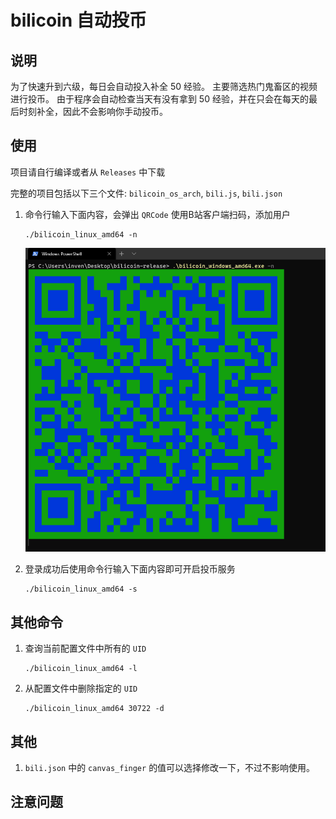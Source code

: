 # bilicoin 自动投币

## 说明
为了快速升到六级，每日会自动投入补全 50 经验。
主要筛选热门鬼畜区的视频进行投币。
由于程序会自动检查当天有没有拿到 50 经验，并在只会在每天的最后时刻补全，因此不会影响你手动投币。

## 使用  
项目请自行编译或者从 `Releases` 中下载

完整的项目包括以下三个文件: `bilicoin_os_arch`, `bili.js`, `bili.json`

1. 命令行输入下面内容，会弹出 `QRCode` 使用B站客户端扫码，添加用户  
    ```
    ./bilicoin_linux_amd64 -n
    ```
    ![QRCode](qrcode.png "README.md")

2. 登录成功后使用命令行输入下面内容即可开启投币服务  
    ```
    ./bilicoin_linux_amd64 -s
    ```

## 其他命令  

1. 查询当前配置文件中所有的 `UID`  
    ```
    ./bilicoin_linux_amd64 -l
    ```
2. 从配置文件中删除指定的 `UID` 
    ```
    ./bilicoin_linux_amd64 30722 -d
    ```

## 其他  
1. `bili.json` 中的 `canvas_finger` 的值可以选择修改一下，不过不影响使用。

## 注意问题 
